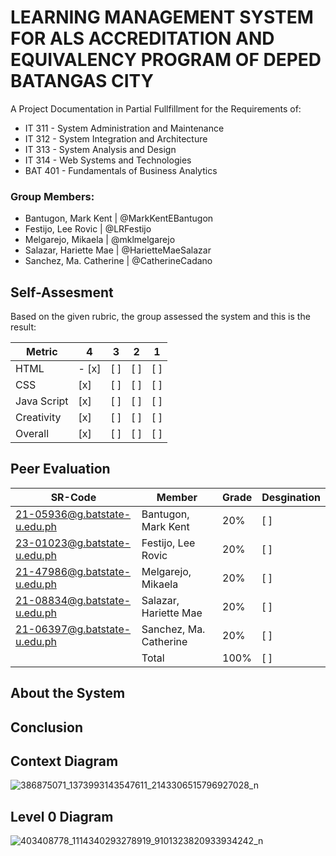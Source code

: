 # LEARNING MANAGEMENT SYSTEM FOR ALS ACCREDITATION AND EQUIVALENCY PROGRAM OF DEPED BATANGAS CITY
A Project Documentation in Partial Fullfillment for the Requirements of:
* IT 311 - System Administration and Maintenance
* IT 312 - System Integration and Architecture
* IT 313 - System Analysis and Design
* IT 314 - Web Systems and Technologies
* BAT 401 - Fundamentals of Business Analytics

### Group Members:
* Bantugon, Mark Kent | @MarkKentEBantugon
* Festijo, Lee Rovic | @LRFestijo
* Melgarejo, Mikaela | @mklmelgarejo
* Salazar, Hariette Mae | @HarietteMaeSalazar
* Sanchez, Ma. Catherine | @CatherineCadano

## Self-Assesment
Based on the given rubric, the group assessed the system and this is the result:

|    Metric   |  4  |  3  |  2  |  1  |
| ----------- | --- | --- | --- | --- |
| HTML        |- [x]| [ ] | [ ] | [ ] |
| CSS         | [x] | [ ] | [ ] | [ ] |
| Java Script | [x] | [ ] | [ ] | [ ] |
| Creativity  | [x] | [ ] | [ ] | [ ] |
| Overall     | [x] | [ ] | [ ] | [ ] |

## Peer Evaluation

| SR-Code                      |         Member         |  Grade  |  Desgination  |
| ---------------------------- | ---------------------- | ------- | --------------- |
| 21-05936@g.batstate-u.edu.ph | Bantugon, Mark Kent    |   20%   | [ ] |
| 23-01023@g.batstate-u.edu.ph | Festijo, Lee Rovic     |   20%   | [ ] |
| 21-47986@g.batstate-u.edu.ph | Melgarejo, Mikaela     |   20%   | [ ] |
| 21-08834@g.batstate-u.edu.ph | Salazar, Hariette Mae  |   20%   | [ ] |
| 21-06397@g.batstate-u.edu.ph | Sanchez, Ma. Catherine |   20%   | [ ] |
|                              | Total                  |   100%  | [ ] |

## About the System


## Conclusion


## Context Diagram
![386875071_1373993143547611_2143306515796927028_n](https://github.com/LeeRovicFestijo/Final-Project/assets/117901938/33fb4676-73f2-4d5f-abab-2bf90780f187)

## Level 0 Diagram
![403408778_1114340293278919_9101323820933934242_n](https://github.com/LeeRovicFestijo/Final-Project/assets/117901938/41468ed8-4a64-4d3d-bad3-338a75b750c6)
